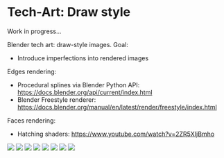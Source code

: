 # Tech-Art: Draw style

Work in progress...

Blender tech art: draw-style images. Goal:
* Introduce imperfections into rendered images

Edges rendering:
* Procedural splines via Blender Python API: https://docs.blender.org/api/current/index.html
* Blender Freestyle renderer: https://docs.blender.org/manual/en/latest/render/freestyle/index.html

Faces rendering:
* Hatching shaders: https://www.youtube.com/watch?v=2ZR5XIjBmho

![](example.png)
![](example2.png)
![](example3.png)
![](example4.png)
![](example5.png)
![](example6.png)
![](example7.png)
![](example8.png)
